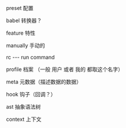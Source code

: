preset		配置

babel		转换器？

feature		特性

manually	手动的

rc 	--- run command	

profile     档案 （一般 用户 或者 我的 都取这个名字）

meta        元数据（描述数据的数据）

hook    钩子（回调？）

ast       抽象语法树

context   	上下文